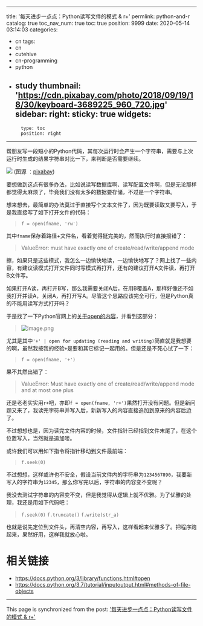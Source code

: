 
---
title: '每天进步一点点：Python读写文件的模式 & r+'
permlink: python-and-r
catalog: true
toc_nav_num: true
toc: true
position: 9999
date: 2020-05-14 03:14:03
categories:
- cn
tags:
- cn
- cutehive
- cn-programming
- python
- study
thumbnail: 'https://cdn.pixabay.com/photo/2018/09/19/18/30/keyboard-3689225_960_720.jpg'
sidebar:
    right:
        sticky: true
widgets:
    -
        type: toc
        position: right
---


帮朋友写一段短小的Python代码，其每次运行时会产生一个字符串，需要与上次运行时生成的结果字符串对比一下，来判断是否需要继续。

![](https://cdn.pixabay.com/photo/2018/09/19/18/30/keyboard-3689225_960_720.jpg)
(图源 ：[pixabay](https://pixabay.com/))

要想做到这点有很多办法，比如说读写数据库啊、读写配置文件啊，但是无论那样都觉得太麻烦了，毕竟我们没有太多的数据要存储，不过是一个字符串。

想来想去，最简单的办法莫过于直接写个文本文件了，因为既要读取又要写入，于是我直接写了如下打开文件的代码：
>`f = open(fname, 'rw')`

其中`fname`保存着路径+文件名，看着觉得挺完美的，然而执行时直接报错了：
>ValueError: must have exactly one of create/read/write/append mode

擦，如果只是这些模式，我怎么一边愉快地读，一边愉快地写了？网上找了一些内容，有建议读模式打开文件同时写模式再打开，还有的建议打开A文件读，再打开B文件写。

如果打开A读，再打开B写，那么我需要关闭A后，在用B覆盖A，那样好像还不如我打开并读A，关闭A，再打开写A。尽管这个思路应该完全可行，但是Python真的不能用读写方式打开吗？

于是找了一下Python官网上的[关于open的内容](https://docs.python.org/3/library/functions.html#open)，并看到这部分：
>![image.png](https://images.hive.blog/DQmYqSdcSwUUdLtGReZBpKnUhNsgeaiTY3anuMy3YFaNMVj/image.png)

尤其是其中`'+' | open for updating (reading and writing)`简直就是我想要的啊，虽然我按我的经验`+`是要和其它标记一起用的。但是还是不死心试了一下：
>`f = open(fname, '+')`

果不其然出错了：
>ValueError: Must have exactly one of create/read/write/append mode and at most one plus

还是老老实实用`r+`吧，亦即`f = open(fname, 'r+')`果然打开没有问题。但是新问题又来了，我读完字符串并写入后，新新写入的内容直接追加到原来的内容后边了。

不过想想也是，因为读完文件内容的时候，文件指针已经指到文件末尾了，在这个位置写入，当然就是追加喽。

或许我们可以用如下指令将指针移动到文件最前端：
>`f.seek(0)`

不过想想，这样或许也不安全，假设当前文件内的字符串为`1234567890`，我要新写入的字符串为`12345`，那么你写完以后，字符串的内容变不变呢？

我没去测试字符串的内容变不变，但是我觉得从逻辑上就不优雅。为了优雅的处理，我还是用如下代码吧：
>`f.seek(0)`
>`f.truncate()`
>`f.write(str_a)`

也就是说先定位到文件头，再清空内容，再写入，这样看起来优雅多了。把程序跑起来，果然好用，这样我就放心啦。


# 相关链接

* https://docs.python.org/3/library/functions.html#open
* https://docs.python.org/3.7/tutorial/inputoutput.html#methods-of-file-objects

- - -

This page is synchronized from the post: ['每天进步一点点：Python读写文件的模式 & r+'](https://steemit.com/@oflyhigh/python-and-r)
